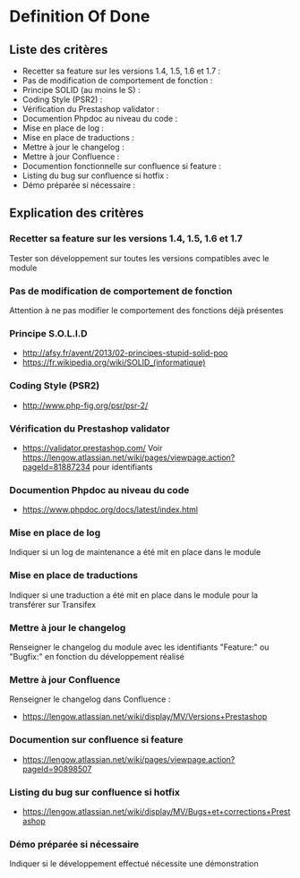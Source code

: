 # Definition Of Done #

## Liste des critères  ##
	
* Recetter sa feature sur les versions 1.4, 1.5, 1.6 et 1.7 :
* Pas de modification de comportement de fonction :
* Principe SOLID (au moins le S) :
* Coding Style (PSR2) :
* Vérification du Prestashop validator :
* Documention Phpdoc au niveau du code :
* Mise en place de log :
* Mise en place de traductions :
* Mettre à jour le changelog :
* Mettre à jour Confluence :
* Documention fonctionnelle sur confluence si feature :
* Listing du bug sur confluence si hotfix :
* Démo préparée si nécessaire :
 	
## Explication des critères ##

### Recetter sa feature sur les versions 1.4, 1.5, 1.6 et 1.7 ###
Tester son développement sur toutes les versions compatibles avec le module

### Pas de modification de comportement de fonction ###
Attention à ne pas modifier le comportement des fonctions déjà présentes

### Principe S.O.L.I.D ###
* http://afsy.fr/avent/2013/02-principes-stupid-solid-poo
* https://fr.wikipedia.org/wiki/SOLID_(informatique)

### Coding Style (PSR2) ###
* http://www.php-fig.org/psr/psr-2/

### Vérification du Prestashop validator ###
* https://validator.prestashop.com/
Voir https://lengow.atlassian.net/wiki/pages/viewpage.action?pageId=81887234 pour identifiants

### Documention Phpdoc au niveau du code ###
* https://www.phpdoc.org/docs/latest/index.html

### Mise en place de log ###
Indiquer si un log de maintenance a été mit en place dans le module

### Mise en place de traductions ###
Indiquer si une traduction a été mit en place dans le module pour la transférer sur Transifex

### Mettre à jour le changelog ###
Renseigner le changelog du module avec les identifiants "Feature:" ou "Bugfix:" en fonction du développement réalisé

### Mettre à jour Confluence ###
Renseigner le changelog dans Confluence :
* https://lengow.atlassian.net/wiki/display/MV/Versions+Prestashop

### Documention sur confluence si feature ###
* https://lengow.atlassian.net/wiki/pages/viewpage.action?pageId=90898507

### Listing du bug sur confluence si hotfix ###
* https://lengow.atlassian.net/wiki/display/MV/Bugs+et+corrections+Prestashop

### Démo préparée si nécessaire ###
Indiquer si le développement effectué nécessite une démonstration 
